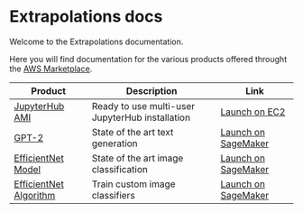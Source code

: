 # Extrapolations docs

Welcome to the Extrapolations documentation.

Here you will find documentation for the various products offered throught the
[AWS Marketplace](https://aws.amazon.com/marketplace/seller-profile?id=3c135e65-8c99-4e4f-ace1-43eb02759156&ref=dtl_B07YSYZ2P6).

| Product | Description | Link |
|---|---|---|
| [JupyterHub AMI](/jupyterhub-ami) | Ready to use multi-user JupyterHub installation | [Launch on EC2](https://aws.amazon.com/marketplace/pp/Daniel-Rodriguez-JupyterHub-multi-user-single-node/B07YSYZ2P6) |
| [GPT-2](/models/gpt-2) | State of the art text generation | [Launch on SageMaker](https://aws.amazon.com/marketplace/pp/Daniel-Rodriguez-GPT-2-XL-Text-generation/prodview-cdujckyfypprg) |
| [EfficientNet Model](/models/efficientnet-b3) | State of the art image classification | [Launch on SageMaker](https://aws.amazon.com/marketplace/pp/prodview-b4jqie4ebeo4y) |
| [EfficientNet Algorithm](/models/efficientnet-b3) | Train custom image classifiers | [Launch on SageMaker](https://aws.amazon.com/marketplace/pp/prodview-ezdqmlf7aumf2) |
